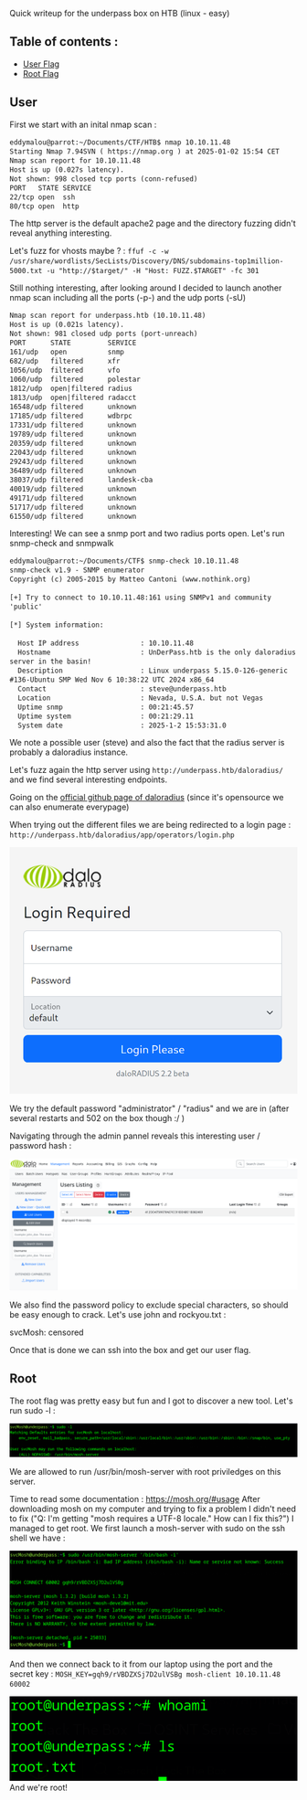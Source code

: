 
Quick writeup for the underpass box on HTB (linux - easy)

## Table of contents : 
- [User Flag](#user) 
- [Root Flag](#root)

## User

First we start with an inital nmap scan : 
```
eddymalou@parrot:~/Documents/CTF/HTB$ nmap 10.10.11.48
Starting Nmap 7.94SVN ( https://nmap.org ) at 2025-01-02 15:54 CET
Nmap scan report for 10.10.11.48
Host is up (0.027s latency).
Not shown: 998 closed tcp ports (conn-refused)
PORT   STATE SERVICE
22/tcp open  ssh
80/tcp open  http
```

The http server is the default apache2 page and the directory fuzzing didn't reveal anything interesting. 

Let's fuzz for vhosts maybe ? : 
`ffuf -c -w /usr/share/wordlists/SecLists/Discovery/DNS/subdomains-top1million-5000.txt -u "http://$target/" -H "Host: FUZZ.$TARGET" -fc 301`

Still nothing interesting, after looking around I decided to launch another nmap scan including all the ports (-p-) and the udp ports (-sU)

```
Nmap scan report for underpass.htb (10.10.11.48)
Host is up (0.021s latency).
Not shown: 981 closed udp ports (port-unreach)
PORT      STATE         SERVICE
161/udp   open          snmp
682/udp   filtered      xfr
1056/udp  filtered      vfo
1060/udp  filtered      polestar
1812/udp  open|filtered radius
1813/udp  open|filtered radacct
16548/udp filtered      unknown
17185/udp filtered      wdbrpc
17331/udp filtered      unknown
19789/udp filtered      unknown
20359/udp filtered      unknown
22043/udp filtered      unknown
29243/udp filtered      unknown
36489/udp filtered      unknown
38037/udp filtered      landesk-cba
40019/udp filtered      unknown
49171/udp filtered      unknown
51717/udp filtered      unknown
61550/udp filtered      unknown
```
Interesting! 
We can see a snmp port and two radius ports open. 
Let's run snmp-check and snmpwalk

```
eddymalou@parrot:~/Documents/CTF$ snmp-check 10.10.11.48
snmp-check v1.9 - SNMP enumerator
Copyright (c) 2005-2015 by Matteo Cantoni (www.nothink.org)

[+] Try to connect to 10.10.11.48:161 using SNMPv1 and community 'public'

[*] System information:

  Host IP address               : 10.10.11.48
  Hostname                      : UnDerPass.htb is the only daloradius server in the basin!
  Description                   : Linux underpass 5.15.0-126-generic #136-Ubuntu SMP Wed Nov 6 10:38:22 UTC 2024 x86_64
  Contact                       : steve@underpass.htb
  Location                      : Nevada, U.S.A. but not Vegas
  Uptime snmp                   : 00:21:45.57
  Uptime system                 : 00:21:29.11
  System date                   : 2025-1-2 15:53:31.0

```
We note a possible user (steve) and also the fact that the radius server is probably a  daloradius instance.

Let's fuzz again the http server using `http://underpass.htb/daloradius/` and we find several interesting endpoints. 

Going on the [official github page of daloradius](https://github.com/lirantal/daloradius) (since it's opensource we can also enumerate everypage)

When trying out the different files we are being redirected to a login page : `http://underpass.htb/daloradius/app/operators/login.php`

![Login form](/HTB/easy/underpass/images/loginpage.png)

We try the default password "administrator" / "radius" and we are in (after several restarts and 502 on the box though :/ )

Navigating through the admin pannel reveals this interesting user / password hash : 

![Login form](/HTB/easy/underpass/images/hash_admin_page.png)

We also find the password policy to exclude special characters, so should be easy enough to crack. Let's use john and rockyou.txt : 

svcMosh: censored

Once that is done we can ssh into the box and get our user flag.

## Root

The root flag was pretty easy but fun and I got to discover a new tool.
Let's run sudo -l : 

![Login form](/HTB/easy/underpass/images/sudol.png)

We are allowed to run /usr/bin/mosh-server with root priviledges on this server. 

Time to read some documentation : https://mosh.org/#usage
After downloading mosh on my computer and trying to fix a problem I didn't need to fix ("Q: I'm getting "mosh requires a UTF-8 locale." How can I fix this?") I managed to get root. 
We first launch a mosh-server with sudo on the ssh shell we have : 

![Login form](/HTB/easy/underpass/images/mosh_server.png)

And then we connect back to it from our laptop using the port and the secret key : 
`MOSH_KEY=gqh9/rVBDZXSj7D2ulVSBg mosh-client 10.10.11.48 60002`

![Login form](/HTB/easy/underpass/images/root_txt.png)
And we're root!
